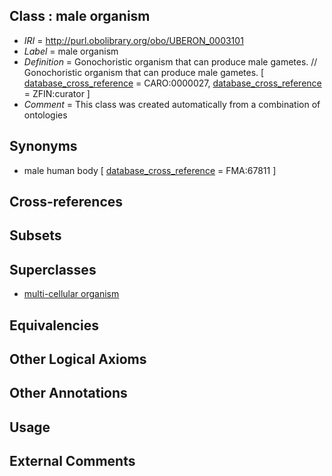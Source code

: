 
## Class : male organism

 * *IRI* = http://purl.obolibrary.org/obo/UBERON_0003101
 * *Label* = male organism
 * *Definition* = Gonochoristic organism that can produce male gametes. // Gonochoristic organism that can produce male gametes. [ [database_cross_reference](../../ef/oboInOwl#hasDbXref.md) = CARO:0000027, [database_cross_reference](../../ef/oboInOwl#hasDbXref.md) = ZFIN:curator ]
 * *Comment* = This class was created automatically from a combination of ontologies

## Synonyms

 * male human body [ [database_cross_reference](../../ef/oboInOwl#hasDbXref.md) = FMA:67811 ]

## Cross-references


## Subsets


## Superclasses

 * [multi-cellular organism](../../UBERON/68/UBERON_0000468.md)

## Equivalencies


## Other Logical Axioms


## Other Annotations


## Usage


## External Comments


